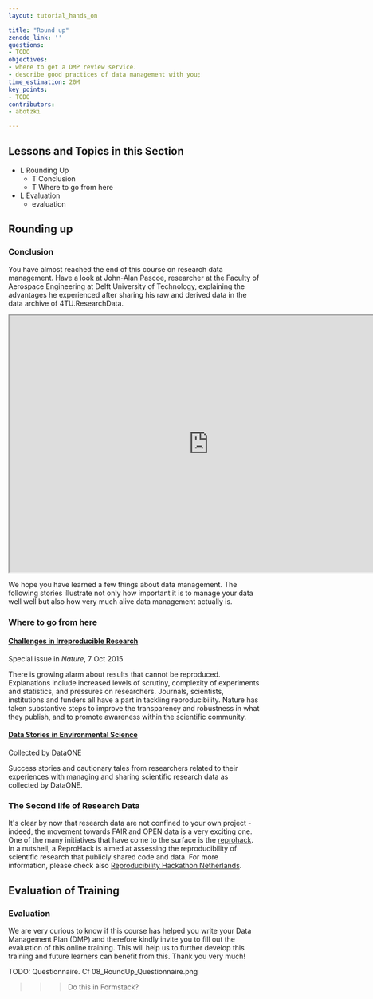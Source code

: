 ```yaml
---
layout: tutorial_hands_on

title: "Round up"
zenodo_link: ''
questions:
- TODO
objectives:
- where to get a DMP review service.
- describe good practices of data management with you;
time_estimation: 20M
key_points:
- TODO
contributors:
- abotzki

---
```


## Lessons and Topics in this Section
- L Rounding Up
  - T Conclusion
  - T Where to go from here
- L Evaluation
  - evaluation

## Rounding up
### Conclusion
You have almost reached the end of this course on research data management. Have a look at John-Alan Pascoe, researcher at the Faculty of Aerospace Engineering at Delft University of Technology, explaining the advantages he experienced after sharing his raw and derived data in the data archive of 4TU.ResearchData.
<iframe src="https://www.youtube.com/embed/Q7vC0v988R4" allowfullscreen="" allow="accelerometer; autoplay; encrypted-media; gyroscope; picture-in-picture" height="515px" style="display: inline-block;" width="800px" title=""></iframe>

We hope you have learned a few things about data management. The following stories illustrate not only how important it is to manage your data well well but also how very much alive data management actually is.

### Where to go from here

#### [Challenges in Irreproducible Research](http://www.nature.com/news/reproducibility-1.17552)
Special issue in *Nature*, 7 Oct 2015

There is growing alarm about results that cannot be reproduced.  Explanations include increased levels of scrutiny, complexity of experiments and statistics, and pressures on researchers. Journals, scientists, institutions and funders all have a part in tackling reproducibility. Nature has taken substantive steps to improve the transparency and robustness in what they publish, and to promote awareness within the scientific community.

#### [Data Stories in Environmental Science](https://www.dataone.org/data-stories)
Collected by DataONE

Success stories and cautionary tales from researchers related to their experiences with managing and sharing scientific research data as collected by DataONE.

### The Second life of Research Data
It's clear by now that research data are not confined to your own project -indeed, the movement towards FAIR and OPEN data is a very exciting one. One of the many initiatives that have come to the surface is the [reprohack](https://reprohack.github.io/reprohack-hq/). In a nutshell, a ReproHack is aimed at assessing the reproducibility of scientific research that publicly shared code and data. For more information, please check also [Reproducibility Hackathon Netherlands](https://www.software.ac.uk/blog/2020-01-15-reproducibility-hackathon-netherlands-aftermath).


## Evaluation of Training
### Evaluation
We are very curious to know if this course has helped you write your Data Management Plan (DMP) and therefore kindly invite you to fill out the evaluation of this online training. This will help us to further develop this training and future learners can benefit from this. Thank you very much!

TODO: Questionnaire. Cf 08_RoundUp_Questionnaire.png
>>> Do this in Formstack?
